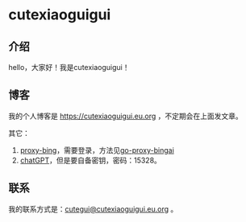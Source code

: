 # cutexiaoguigui

## 介绍

hello，大家好！我是cutexiaoguigui！

## 博客

我的个人博客是 https://cutexiaoguigui.eu.org ，不定期会在上面发文章。

其它：

1. [proxy-bing](https://bing.cutexiaoguigui.eu.org)，需要登录，方法见[go-proxy-bingai](https://github.com/adams549659584/go-proxy-bingai#%E8%AE%BE%E7%BD%AE%E7%94%A8%E6%88%B7)
2. [chatGPT](chatgpt.cutexiaoguigui.eu.org)，但是要自备密钥，密码：15328。

## 联系

我的联系方式是：cutegui@cutexiaoguigui.eu.org 。
